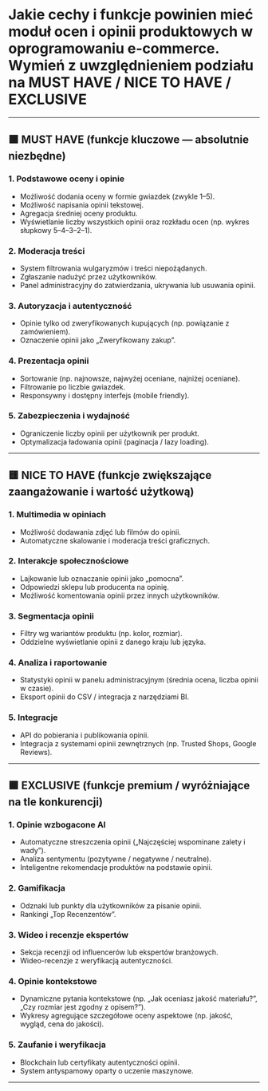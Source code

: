 # Jakie cechy i funkcje powinien mieć moduł ocen i opinii produktowych w oprogramowaniu e-commerce. Wymień z uwzględnieniem podziału na MUST HAVE / NICE TO HAVE / EXCLUSIVE

---

## 🟩 **MUST HAVE** (funkcje kluczowe — absolutnie niezbędne)

### 1. **Podstawowe oceny i opinie**

* Możliwość dodania oceny w formie gwiazdek (zwykle 1–5).
* Możliwość napisania opinii tekstowej.
* Agregacja średniej oceny produktu.
* Wyświetlanie liczby wszystkich opinii oraz rozkładu ocen (np. wykres słupkowy 5–4–3–2–1).

### 2. **Moderacja treści**

* System filtrowania wulgaryzmów i treści niepożądanych.
* Zgłaszanie nadużyć przez użytkowników.
* Panel administracyjny do zatwierdzania, ukrywania lub usuwania opinii.

### 3. **Autoryzacja i autentyczność**

* Opinie tylko od zweryfikowanych kupujących (np. powiązanie z zamówieniem).
* Oznaczenie opinii jako „Zweryfikowany zakup”.

### 4. **Prezentacja opinii**

* Sortowanie (np. najnowsze, najwyżej oceniane, najniżej oceniane).
* Filtrowanie po liczbie gwiazdek.
* Responsywny i dostępny interfejs (mobile friendly).

### 5. **Zabezpieczenia i wydajność**

* Ograniczenie liczby opinii per użytkownik per produkt.
* Optymalizacja ładowania opinii (paginacja / lazy loading).

---

## 🟨 **NICE TO HAVE** (funkcje zwiększające zaangażowanie i wartość użytkową)

### 1. **Multimedia w opiniach**

* Możliwość dodawania zdjęć lub filmów do opinii.
* Automatyczne skalowanie i moderacja treści graficznych.

### 2. **Interakcje społecznościowe**

* Lajkowanie lub oznaczanie opinii jako „pomocna”.
* Odpowiedzi sklepu lub producenta na opinię.
* Możliwość komentowania opinii przez innych użytkowników.

### 3. **Segmentacja opinii**

* Filtry wg wariantów produktu (np. kolor, rozmiar).
* Oddzielne wyświetlanie opinii z danego kraju lub języka.

### 4. **Analiza i raportowanie**

* Statystyki opinii w panelu administracyjnym (średnia ocena, liczba opinii w czasie).
* Eksport opinii do CSV / integracja z narzędziami BI.

### 5. **Integracje**

* API do pobierania i publikowania opinii.
* Integracja z systemami opinii zewnętrznych (np. Trusted Shops, Google Reviews).

---

## 🟪 **EXCLUSIVE** (funkcje premium / wyróżniające na tle konkurencji)

### 1. **Opinie wzbogacone AI**

* Automatyczne streszczenia opinii („Najczęściej wspominane zalety i wady”).
* Analiza sentymentu (pozytywne / negatywne / neutralne).
* Inteligentne rekomendacje produktów na podstawie opinii.

### 2. **Gamifikacja**

* Odznaki lub punkty dla użytkowników za pisanie opinii.
* Rankingi „Top Recenzentów”.

### 3. **Wideo i recenzje ekspertów**

* Sekcja recenzji od influencerów lub ekspertów branżowych.
* Wideo-recenzje z weryfikacją autentyczności.

### 4. **Opinie kontekstowe**

* Dynamiczne pytania kontekstowe (np. „Jak oceniasz jakość materiału?”, „Czy rozmiar jest zgodny z opisem?”).
* Wykresy agregujące szczegółowe oceny aspektowe (np. jakość, wygląd, cena do jakości).

### 5. **Zaufanie i weryfikacja**

* Blockchain lub certyfikaty autentyczności opinii.
* System antyspamowy oparty o uczenie maszynowe.

---

